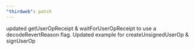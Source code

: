 ```yaml
---
"thirdweb": patch
---
```


updated getUserOpReceipt & waitForUserOpReceipt to use a decodeRevertReason flag. Updated example for createUnsignedUserOp & signUserOp
